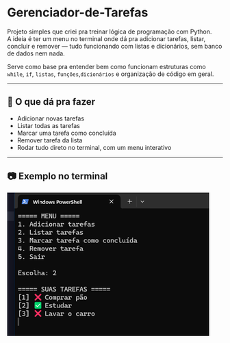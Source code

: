 # Gerenciador-de-Tarefas

Projeto simples que criei pra treinar lógica de programação com Python.  
A ideia é ter um menu no terminal onde dá pra adicionar tarefas, listar, concluir e remover — tudo funcionando com listas e dicionários, sem banco de dados nem nada.

Serve como base pra entender bem como funcionam estruturas como `while`, `if`, `listas`, `funções`,`dicionários` e organização de código em geral.

---

## 🚀 O que dá pra fazer

- Adicionar novas tarefas
- Listar todas as tarefas
- Marcar uma tarefa como concluída
- Remover tarefa da lista
- Rodar tudo direto no terminal, com um menu interativo

---

## 📷 Exemplo no terminal
 ![](PrintTerminal.png)   

